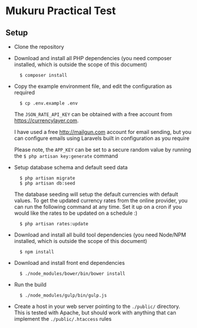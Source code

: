 Mukuru Practical Test
===

Setup
---

* Clone the repository

* Download and install all PHP dependencies (you need composer installed, which is outside the scope of this document)

        $ composer install

* Copy the example environment file, and edit the configuration as required

        $ cp .env.example .env

    The `JSON_RATE_API_KEY` can be obtained with a free account from https://currencylayer.com.
    
    I have used a free http://mailgun.com account for email sending, but you can configure emails using Laravels built in configuration as you require

    Please note, the `APP_KEY` can be set to a secure random value by running the `$ php artisan key:generate` command

* Setup database schema and default seed data

        $ php artisan migrate
        $ php artisan db:seed

    The database seeding will setup the default currencies with default values. To get the updated currency rates from the online provider, you can run the following command at any time. Set it up on a cron if you would like the rates to be updated on a schedule :)

        $ php artisan rates:update

* Download and install all build tool dependencies (you need Node/NPM installed, which is outside the scope of this document)

        $ npm install

* Download and install front end dependencies

        $ ./node_modules/bower/bin/bower install

* Run the build

        $ ./node_modules/gulp/bin/gulp.js

* Create a host in your web server pointing to the `./public/` directory. This is tested with Apache, but should work
with anything that can implement the `./public/.htaccess` rules